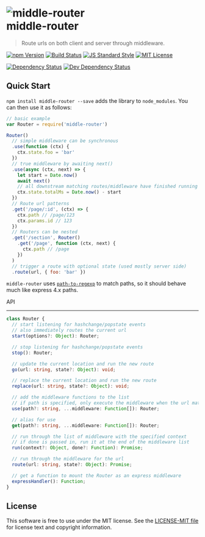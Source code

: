 # ![middle-router][logo] <br/> middle-router

> Route urls on both client and server through middleware.

[![npm Version][npm-image]][npm]
[![Build Status][build-image]][build]
[![JS Standard Style][style-image]][style]
[![MIT License][license-image]][LICENSE]

[![Dependency Status][deps-image]][deps]
[![Dev Dependency Status][dev-deps-image]][dev-deps]


Quick Start
-----------

`npm install middle-router --save` adds the library to `node_modules`. You can then use it as follows:

```js
// basic example
var Router = require('middle-router')

Router()
  // simple middleware can be synchronous
  .use(function (ctx) {
    ctx.state.foo = 'bar'
  })
  // true middleware by awaiting next()
  .use(async (ctx, next) => {
    let start = Date.now()
    await next()
    // all downstream matching routes/middleware have finished running
    ctx.state.totalMs = Date.now() - start
  })
  // Route url patterns
  .get('/page/:id', (ctx) => {
    ctx.path // /page/123
    ctx.params.id // 123
  })
  // Routers can be nested
  .get('/section', Router()
    .get('/page', function (ctx, next) {
      ctx.path // /page
    })
  )
  // trigger a route with optional state (used mostly server side)
  .route(url, { foo: 'bar' })
```

`middle-router` uses [`path-to-regexp`][path-to-regexp] to match paths, so it should behave much like express 4.x paths.


API
___

```typescript
class Router {
  // start listening for hashchange/popstate events
  // also immediately routes the current url
  start(options?: Object): Router;

  // stop listening for hashchange/popstate events
  stop(): Router;

  // update the current location and run the new route
  go(url: string, state?: Object): void;

  // replace the current location and run the new route
  replace(url: string, state?: Object): void;

  // add the middleware functions to the list
  // if path is specified, only execute the middleware when the url matches
  use(path?: string, ...middleware: Function[]): Router;

  // alias for use
  get(path?: string, ...middleware: Function[]): Router;

  // run through the list of middleware with the specified context
  // if done is passed in, run it at the end of the middleware list
  run(context?: Object, done?: Function): Promise;

  // run through the middleware for the url
  route(url: string, state?: Object): Promise;

  // get a function to mount the Router as an express middleware
  expressHandler(): Function;
}
```

License
-------

This software is free to use under the MIT license. See the [LICENSE-MIT file][LICENSE] for license text and copyright information.


[logo]: https://cdn.rawgit.com/thetalecrafter/middle-router/612c9e9/logo.svg
[npm]: https://www.npmjs.org/package/middle-router
[npm-image]: https://img.shields.io/npm/v/middle-router.svg
[deps]: https://david-dm.org/thetalecrafter/middle-router
[deps-image]: https://img.shields.io/david/thetalecrafter/middle-router.svg
[dev-deps]: https://david-dm.org/thetalecrafter/middle-router#info=devDependencies
[dev-deps-image]: https://img.shields.io/david/dev/thetalecrafter/middle-router.svg
[build]: https://travis-ci.org/thetalecrafter/middle-router
[build-image]: https://img.shields.io/travis/thetalecrafter/middle-router.svg
[style]: https://github.com/feross/standard
[style-image]: https://img.shields.io/badge/code%20style-standard-brightgreen.svg
[license-image]: https://img.shields.io/npm/l/middle-router.svg
[path-to-regexp]: https://github.com/pillarjs/path-to-regexp
[LICENSE]: https://github.com/thetalecrafter/middle-router/blob/master/LICENSE-MIT
